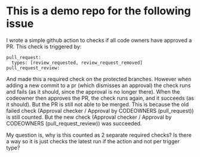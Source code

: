 # This is a demo repo for the following issue

I wrote a simple github action to checks if all code owners have approved a PR. This check is triggered by:

```
pull_request:
  types: [review_requested, review_request_removed]
pull_request_review:
```

And made this a required check on the protected branches.
However when adding a new commit to a pr (which dismisses an approval) the check runs and fails (as it should, since the approval is no longer there). When the codeowner then approves the PR, the check runs again, and it succeeds (as it should).
But the PR is still not able to be merged.
This is because the old failed check (Approval checker / Approval by CODEOWNERS (pull_request)) is still counted.
But the new check (Approval checker / Approval by CODEOWNERS (pull_request_review)) was succeeded.

My question is, why is this counted as 2 separate required checks? Is there a way so it is just checks the latest run if the action and not per trigger type?
